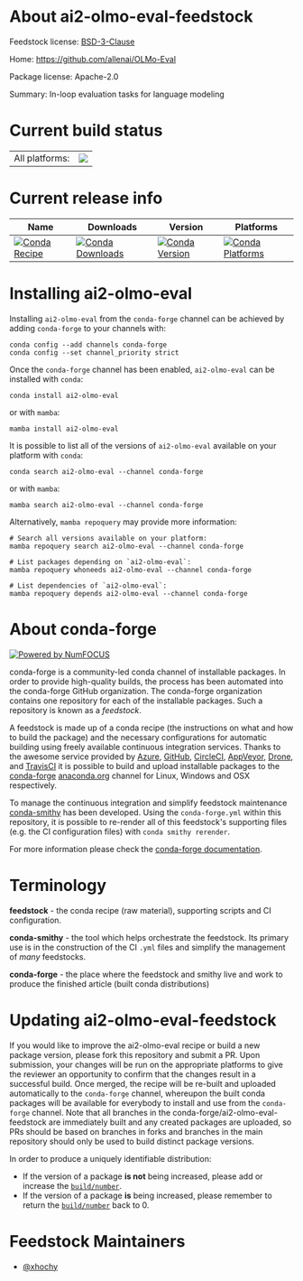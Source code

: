About ai2-olmo-eval-feedstock
=============================

Feedstock license: [BSD-3-Clause](https://github.com/conda-forge/ai2-olmo-eval-feedstock/blob/main/LICENSE.txt)

Home: https://github.com/allenai/OLMo-Eval

Package license: Apache-2.0

Summary: In-loop evaluation tasks for language modeling

Current build status
====================


<table><tr><td>All platforms:</td>
    <td>
      <a href="https://dev.azure.com/conda-forge/feedstock-builds/_build/latest?definitionId=23873&branchName=main">
        <img src="https://dev.azure.com/conda-forge/feedstock-builds/_apis/build/status/ai2-olmo-eval-feedstock?branchName=main">
      </a>
    </td>
  </tr>
</table>

Current release info
====================

| Name | Downloads | Version | Platforms |
| --- | --- | --- | --- |
| [![Conda Recipe](https://img.shields.io/badge/recipe-ai2--olmo--eval-green.svg)](https://anaconda.org/conda-forge/ai2-olmo-eval) | [![Conda Downloads](https://img.shields.io/conda/dn/conda-forge/ai2-olmo-eval.svg)](https://anaconda.org/conda-forge/ai2-olmo-eval) | [![Conda Version](https://img.shields.io/conda/vn/conda-forge/ai2-olmo-eval.svg)](https://anaconda.org/conda-forge/ai2-olmo-eval) | [![Conda Platforms](https://img.shields.io/conda/pn/conda-forge/ai2-olmo-eval.svg)](https://anaconda.org/conda-forge/ai2-olmo-eval) |

Installing ai2-olmo-eval
========================

Installing `ai2-olmo-eval` from the `conda-forge` channel can be achieved by adding `conda-forge` to your channels with:

```
conda config --add channels conda-forge
conda config --set channel_priority strict
```

Once the `conda-forge` channel has been enabled, `ai2-olmo-eval` can be installed with `conda`:

```
conda install ai2-olmo-eval
```

or with `mamba`:

```
mamba install ai2-olmo-eval
```

It is possible to list all of the versions of `ai2-olmo-eval` available on your platform with `conda`:

```
conda search ai2-olmo-eval --channel conda-forge
```

or with `mamba`:

```
mamba search ai2-olmo-eval --channel conda-forge
```

Alternatively, `mamba repoquery` may provide more information:

```
# Search all versions available on your platform:
mamba repoquery search ai2-olmo-eval --channel conda-forge

# List packages depending on `ai2-olmo-eval`:
mamba repoquery whoneeds ai2-olmo-eval --channel conda-forge

# List dependencies of `ai2-olmo-eval`:
mamba repoquery depends ai2-olmo-eval --channel conda-forge
```


About conda-forge
=================

[![Powered by
NumFOCUS](https://img.shields.io/badge/powered%20by-NumFOCUS-orange.svg?style=flat&colorA=E1523D&colorB=007D8A)](https://numfocus.org)

conda-forge is a community-led conda channel of installable packages.
In order to provide high-quality builds, the process has been automated into the
conda-forge GitHub organization. The conda-forge organization contains one repository
for each of the installable packages. Such a repository is known as a *feedstock*.

A feedstock is made up of a conda recipe (the instructions on what and how to build
the package) and the necessary configurations for automatic building using freely
available continuous integration services. Thanks to the awesome service provided by
[Azure](https://azure.microsoft.com/en-us/services/devops/), [GitHub](https://github.com/),
[CircleCI](https://circleci.com/), [AppVeyor](https://www.appveyor.com/),
[Drone](https://cloud.drone.io/welcome), and [TravisCI](https://travis-ci.com/)
it is possible to build and upload installable packages to the
[conda-forge](https://anaconda.org/conda-forge) [anaconda.org](https://anaconda.org/)
channel for Linux, Windows and OSX respectively.

To manage the continuous integration and simplify feedstock maintenance
[conda-smithy](https://github.com/conda-forge/conda-smithy) has been developed.
Using the ``conda-forge.yml`` within this repository, it is possible to re-render all of
this feedstock's supporting files (e.g. the CI configuration files) with ``conda smithy rerender``.

For more information please check the [conda-forge documentation](https://conda-forge.org/docs/).

Terminology
===========

**feedstock** - the conda recipe (raw material), supporting scripts and CI configuration.

**conda-smithy** - the tool which helps orchestrate the feedstock.
                   Its primary use is in the construction of the CI ``.yml`` files
                   and simplify the management of *many* feedstocks.

**conda-forge** - the place where the feedstock and smithy live and work to
                  produce the finished article (built conda distributions)


Updating ai2-olmo-eval-feedstock
================================

If you would like to improve the ai2-olmo-eval recipe or build a new
package version, please fork this repository and submit a PR. Upon submission,
your changes will be run on the appropriate platforms to give the reviewer an
opportunity to confirm that the changes result in a successful build. Once
merged, the recipe will be re-built and uploaded automatically to the
`conda-forge` channel, whereupon the built conda packages will be available for
everybody to install and use from the `conda-forge` channel.
Note that all branches in the conda-forge/ai2-olmo-eval-feedstock are
immediately built and any created packages are uploaded, so PRs should be based
on branches in forks and branches in the main repository should only be used to
build distinct package versions.

In order to produce a uniquely identifiable distribution:
 * If the version of a package **is not** being increased, please add or increase
   the [``build/number``](https://docs.conda.io/projects/conda-build/en/latest/resources/define-metadata.html#build-number-and-string).
 * If the version of a package **is** being increased, please remember to return
   the [``build/number``](https://docs.conda.io/projects/conda-build/en/latest/resources/define-metadata.html#build-number-and-string)
   back to 0.

Feedstock Maintainers
=====================

* [@xhochy](https://github.com/xhochy/)

